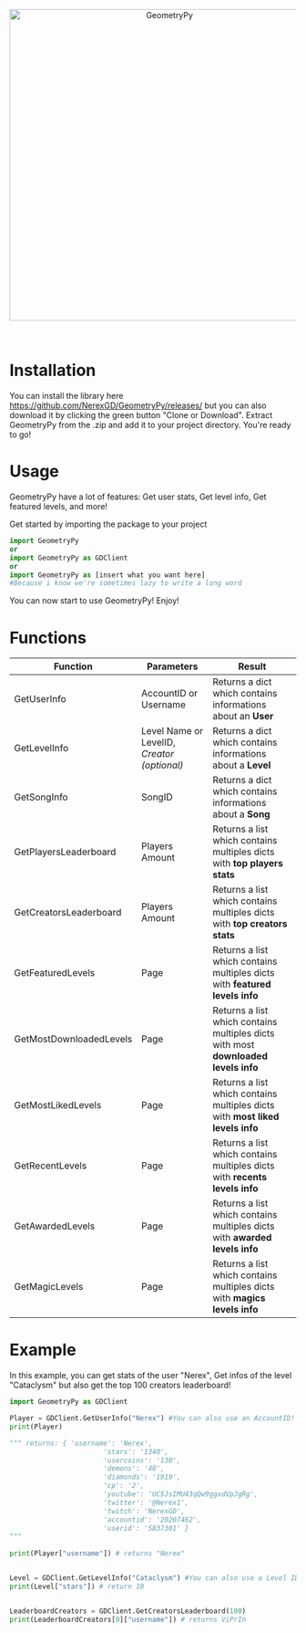 #
<div align="center">
  <br />
  <p>
    <a><img src="https://image.noelshack.com/fichiers/2018/19/6/1526157616-sans-titre.png" width="546" alt="GeometryPy" /></a>
  </p>
  <br />
  <p>
</div>

# Installation
You can install the library here https://github.com/NerexGD/GeometryPy/releases/ but you can also download it by clicking the green button "Clone or Download". Extract GeometryPy from the .zip and add it to your project directory. You're ready to go!
# Usage
GeometryPy have a lot of features: Get user stats, Get level info, Get featured levels, and more!

Get started by importing the package to your project
```Python
import GeometryPy
or
import GeometryPy as GDClient
or
import GeometryPy as [insert what you want here]
#Because i know we're sometimes lazy to write a long word
```

You can now start to use GeometryPy! Enjoy!

# Functions
| Function | Parameters | Result |
|------|------|------------|
| GetUserInfo | AccountID or Username | Returns a dict which contains informations about an **User** |
| GetLevelInfo | Level Name or LevelID, *Creator (optional)* | Returns a dict which contains informations about a **Level**
| GetSongInfo | SongID | Returns a dict which contains informations about a **Song** |
| GetPlayersLeaderboard | Players Amount | Returns a list which contains multiples dicts with **top players stats** |
| GetCreatorsLeaderboard | Players Amount | Returns a list which contains multiples dicts with **top creators stats** |
| GetFeaturedLevels | Page | Returns a list which contains multiples dicts with **featured levels info** |
| GetMostDownloadedLevels | Page | Returns a list which contains multiples dicts with most **downloaded levels info** |
| GetMostLikedLevels | Page | Returns a list which contains multiples dicts with **most liked levels info** |
| GetRecentLevels | Page | Returns a list which contains multiples dicts with **recents levels info** |
| GetAwardedLevels | Page | Returns a list which contains multiples dicts with **awarded levels info** |
| GetMagicLevels | Page | Returns a list which contains multiples dicts with **magics levels info** |

# Example
In this example, you can get stats of the user "Nerex", Get infos of the level "Cataclysm" but also get the top 100 creators leaderboard!
```Python
import GeometryPy as GDClient

Player = GDClient.GetUserInfo("Nerex") #You can also use an AccountID!
print(Player) 

""" returns: { 'username': 'Nerex', 
                       'stars': '1340', 
                       'usercoins': '130', 
                       'demons': '40', 
                       'diamonds': '1919',
                       'cp': '2',
                       'youtube': 'UC5JsIMU43qQw9ggxdVpJgRg', 
                       'twitter': '@Nerex1', 
                       'twitch': 'NerexGD', 
                       'accountid': '20207462', 
                       'userid': '5837301' } 
"""        
                       
print(Player["username"]) # returns "Nerex"


Level = GDClient.GetLevelInfo("Cataclysm") #You can also use a Level ID and specify a creator! (GDClient.GetLevelInfo("Cataclysm", "GgBoy")
print(Level["stars"]) # return 10


LeaderboardCreators = GDClient.GetCreatorsLeaderboard(100)
print(LeaderboardCreators[0]["username"]) # returns ViPrIn
```
